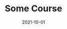 ---
org: MIT
courseno: 18.111
title: Some Course
subject: Math
date: 2021-10-01
term: Fall 2021
status:
notes: 211.pdf
code:
site:
instructor:
---